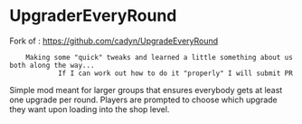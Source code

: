 # UpgraderEveryRound
Fork of : https://github.com/cadyn/UpgradeEveryRound
    
        Making some "quick" tweaks and learned a little something about us both along the way...
                If I can work out how to do it "properly" I will submit PR

Simple mod meant for larger groups that ensures everybody gets at least one upgrade per round.
Players are prompted to choose which upgrade they want upon loading into the shop level.